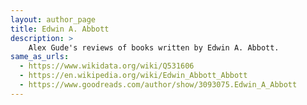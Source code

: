 ```yaml
---
layout: author_page
title: Edwin A. Abbott
description: >
    Alex Gude's reviews of books written by Edwin A. Abbott.
same_as_urls:
  - https://www.wikidata.org/wiki/Q531606
  - https://en.wikipedia.org/wiki/Edwin_Abbott_Abbott
  - https://www.goodreads.com/author/show/3093075.Edwin_A_Abbott
---
```

